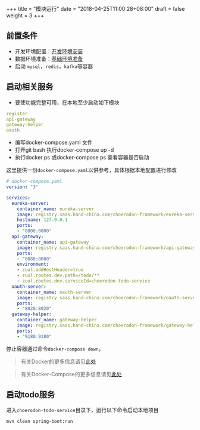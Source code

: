 +++
title = "模块运行"
date = "2018-04-25T11:00:28+08:00"
draft = false
weight = 3
+++

## 前置条件

- 开发环境配置：[开发环境安装](../../develop-env/)
- 数据环境准备：[基础环境准备](../init/)
- 启动 `mysql`，`redis`，`kafka`等容器

## 启动相关服务

- 要使功能完整可用，在本地至少启动如下模块
```yaml
register
api-gateway
gateway-helper
oauth
```

- 编写docker-compose.yaml 文件
- 打开git bash 执行docker-compose up -d
- 执行docker ps 或docker-compose ps 查看容器是否启动

这里提供一份`docker-compose.yaml`以供参考，具体根据本地配置进行修改

``` yaml
# docker-compose.yaml
version: "3"

services:
  eureka-server:
    container_name: eureka-server
    image: registry.saas.hand-china.com/choerodon-framework/eureka-server:0.1.0
    hostname: 127.0.0.1
    ports:
    - "8000:8000"
  api-gateway:
    container_name: api-gateway
    image: registry.saas.hand-china.com/choerodon-framework/api-gateway:0.1.0
    ports:
    - "8080:8080"
    environment:
    - zuul.addHostHeader=true
    - zuul.routes.dev.path=/todo/**
    - zuul.routes.dev.serviceId=choerodon-todo-service
  oauth-server:
    container_name: oauth-server
    image: registry.saas.hand-china.com/choerodon-framework/oauth-server:0.1.0
    ports:
    - "8020:8020"
  gateway-helper:
    container_name: gateway-helper
    image: registry.saas.hand-china.com/choerodon-framework/gateway-helper:0.1.0
    ports:
    - "9180:9180"
```

停止容器通过命令`docker-compose down`。

> 有关Docker的更多信息请见[此处](https://docs.docker.com/)

> 有关Docker-Compose的更多信息请见[此处](https://docs.docker.com/compose/overview/)

## 启动todo服务

进入`choerodon-todo-service`目录下，运行以下命令启动本地项目

```bash
mvn clean spring-boot:run
```